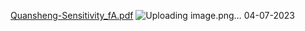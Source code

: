 [Quansheng-Sensitivity_fA.pdf](https://github.com/ludwich66/Quansheng_UV-K5_Wiki/files/12175512/Quansheng-Sensitivity_fA.pdf)
![Uploading image.png…]()
04-07-2023
